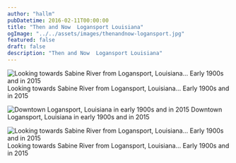 ```yaml
---
author: "hallm"
pubDatetime: 2016-02-11T00:00:00
title: "Then and Now  Logansport Louisiana"
ogImage: "../../assets/images/thenandnow-logansport.jpg"
featured: false
draft: false
description: "Then and Now  Logansport Louisiana"
---
```


![Looking towards Sabine River from Logansport, Louisiana... Early 1900s and in 2015](@assets/images/thenandnow-logansport.jpg) Looking towards Sabine River from Logansport, Louisiana... Early 1900s and in 2015

![Downtown Logansport, Louisiana in early 1900s and in 2015](@assets/images/thenandnow-logansport3-1024x591.jpg) Downtown Logansport, Louisiana in early 1900s and in 2015

![Looking towards Sabine River from Logansport, Louisiana... Early 1900s and in 2015](@assets/images/thenandnow-logansport2.jpg) Looking towards Sabine River from Logansport, Louisiana... Early 1900s and in 2015